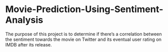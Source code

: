 # Movie-Prediction-Using-Sentiment-Analysis
The purpose of this project is to determine if there’s a correlation between the sentiment towards the movie on Twitter and its eventual user rating on IMDB after its release.
